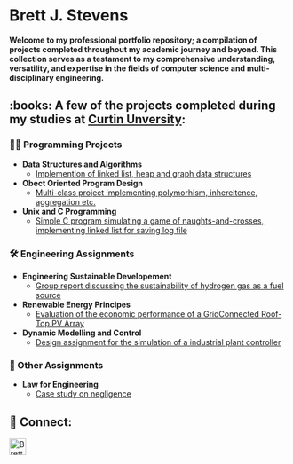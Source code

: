<h1>Brett J. Stevens </h1>

<b>Welcome to my professional portfolio repository; a compilation of projects completed throughout my academic journey and beyond. This collection serves as a testament to my comprehensive understanding, versatility, and expertise in the fields of computer science and multi-disciplinary engineering.
</b>

<h2> :books: A few of the projects completed during my studies at <a href="https://www.curtin.edu.au/">Curtin Unversity</a>:</h2>



<h3>👨‍💻 Programming Projects</h2>

- <b>Data Structures and Algorithms</b>
  - [Implemention of linked list, heap and graph data structures](https://github.com/brettjstevens/COMP1002Assignment)
- <b>Obect Oriented Program Design</b>
  - [Multi-class project implementing polymorhism, inhereitence, aggregation etc. ](https://github.com/brettjstevens/COMP1001Assignment)
- <b>Unix and C Programming</b>
  - [Simple C program simulating a game of naughts-and-crosses, implementing linked list for saving log file](https://github.com/brettjstevens/COMP1000Assignment)

 <h3>🛠️ Engineering Assignments</h2>
 
 - <b>Engineering Sustainable Developement </b>
    - [Group report discussing the sustainability of hydrogen gas as a fuel source](https://github.com/brettjstevens/ENEN2000Assignment)
 - <b>Renewable Energy Principes</b>
    - [Evaluation of the economic performance of a GridConnected Roof-Top PV Array](https://github.com/brettjstevens/ELEN3004Assignment)
 - <b>Dynamic Modelling and Control</b>
    - [Design assignment for the simulation of a industrial plant controller](https://github.com/brettjstevens/MXEN3004Assignment)

<h3> 📑 Other Assignments</h2>

- <b>Law for Engineering </b>
    - [Case study on negligence](https://github.com/brettjstevens/BLAW2000Assignment)

<h2> 🔗 Connect: </h2>

[<img align="left" alt="BrettStevens | LinkedIn" width="30px" src="https://cdn-icons-png.flaticon.com/256/174/174857.png" />][linkedin]

[linkedin]: https://www.linkedin.com/in/brett-stevens-1b8a80262/

<!--
**joshmadakor1/joshmadakor1** is a ✨ _special_ ✨ repository because its `README.md` (this file) appears on your GitHub profile.

Here are some ideas to get you started:

- 🔭 I’m currently working on ...
- 🌱 I’m currently learning ...
- 👯 I’m looking to collaborate on ...
- 🤔 I’m looking for help with ...
- 💬 Ask me about ...
- 📫 How to reach me: ...
- 😄 Pronouns: ...
- ⚡ Fun fact: ...
-->

